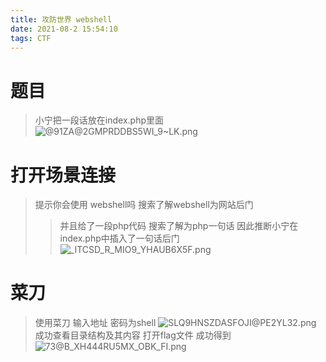 ```yaml
---
title: 攻防世界 webshell
date: 2021-08-2 15:54:10
tags: CTF
---
```



# 题目

>小宁把一段话放在index.php里面
![@91ZA@2GMPRDDBS5WI_9~LK.png](https://i.loli.net/2021/08/02/F3KEqb8l7uWJXZg.png)

# 打开场景连接
>提示你会使用 webshell吗 搜索了解webshell为网站后门
>>并且给了一段php代码 搜索了解为php一句话  因此推断小宁在index.php中插入了一句话后门 
![_ITCSD_R_MIO9_YHAUB6X5F.png](https://i.loli.net/2021/08/02/JqQluf6Ci5bVzG9.png)

# 菜刀
>使用菜刀 输入地址 密码为shell
![SLQ9HNSZDASFOJI@PE2YL32.png](https://i.loli.net/2021/08/02/5MsYGIQj1pzAgnR.png)
>成功查看目录结构及其内容 
>打开flag文件 成功得到
![73@B_XH444RU5MX_OBK_FI.png](https://i.loli.net/2021/08/02/FTr3alevy8ogBRM.png)
